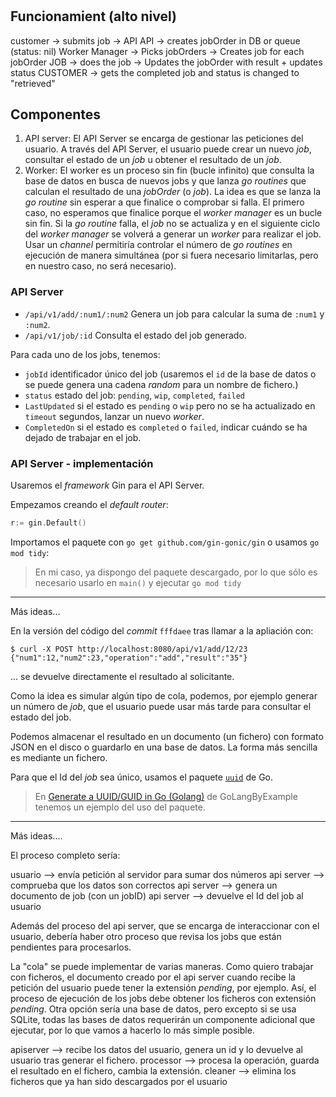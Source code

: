 #

## Funcionamient (alto nivel)

customer -> submits job -> API
API -> creates jobOrder in DB or queue (status: nil)
Worker Manager -> Picks jobOrders
  -> Creates job for each jobOrder
JOB -> does the job
  -> Updates the jobOrder with result + updates status
CUSTOMER -> gets the completed job and status is changed to "retrieved"

## Componentes

1. API server: El API Server se encarga de gestionar las peticiones del usuario. A través del API Server, el usuario puede crear un nuevo *job*, consultar el estado de un *job* u obtener el resultado de un *job*.
1. Worker: El worker es un proceso sin fin (bucle infinito) que consulta la base de datos en busca de nuevos jobs y que lanza *go routines* que calculan el resultado de una *jobOrder* (o *job*). La idea es que se lanza la *go routine* sin esperar a que finalice o comprobar si falla. El primero caso, no esperamos que finalice porque el *worker manager* es un bucle sin fin. Si la *go routine* falla, el *job* no se actualiza y en el siguiente ciclo del *worker manager* se volverá a generar un *worker* para realizar el job. Usar un *channel* permitiría controlar el número de *go routines* en ejecución de manera simultánea (por si fuera necesario limitarlas, pero en nuestro caso, no será necesario).

### API Server

- `/api/v1/add/:num1/:num2` Genera un job para calcular la suma de `:num1` y `:num2`.
- `/api/v1/job/:id` Consulta el estado del job generado.

Para cada uno de los jobs, tenemos:

- `jobId` identificador único del job (usaremos el `id` de la base de datos o se puede genera una cadena *random* para un nombre de fichero.)
- `status` estado del job: `pending`, `wip`, `completed`, `failed`
- `LastUpdated` si el estado es `pending` o `wip` pero no se ha actualizado en `timeout` segundos, lanzar un nuevo *worker*.
- `CompletedOn` si el estado es `completed` o `failed`, indicar cuándo se ha dejado de trabajar en el job.

### API Server - implementación

Usaremos el *framework* Gin para el API Server.

Empezamos creando el *default router*:

```go
r:= gin.Default()
```

Importamos el paquete con `go get github.com/gin-gonic/gin` o usamos `go mod tidy`:

> En mi caso, ya dispongo del paquete descargado, por lo que sólo es necesario usarlo en `main()` y ejecutar `go mod tidy`

---

Más ideas...

En la versión del código del *commit* `fffdaee` tras llamar a la apliación con:

```shell
$ curl -X POST http://localhost:8080/api/v1/add/12/23
{"num1":12,"num2":23,"operation":"add","result":"35"}
```

... se devuelve directamente el resultado al solicitante.

Como la idea es simular algún tipo de cola, podemos, por ejemplo generar un número de *job*, que el usuario puede usar más tarde para consultar el estado del job.

Podemos almacenar el resultado en un documento (un fichero) con formato JSON en el disco o guardarlo en una base de datos. La forma más sencilla es mediante un fichero.

Para que el Id del *job* sea único, usamos el paquete [`uuid`](https://pkg.go.dev/github.com/google/uuid) de Go.

> En [Generate a UUID/GUID in Go (Golang)](https://golangbyexample.com/generate-uuid-guid-golang/) de GoLangByExample tenemos un ejemplo del uso del paquete.

---

Más ideas....

El proceso completo sería:

usuario --> envía petición al servidor para sumar dos números
api server --> comprueba que los datos son correctos
api server --> genera un documento de job (con un jobID)
api server --> devuelve el Id del job al usuario

Además del proceso del api server, que se encarga de interaccionar con el usuario, debería haber otro proceso que revisa los jobs que están pendientes para procesarlos.

La "cola" se puede implementar de varias maneras. Como quiero trabajar con ficheros, el documento creado por el api server cuando recibe la petición del usuario puede tener la extensión *pending*, por ejemplo. Así, el proceso de ejecución de los jobs debe obtener los ficheros con extensión *pending*. Otra opción sería una base de datos, pero excepto si se usa SQLite, todas las bases de datos requerirán un componente adicional que ejecutar, por lo que vamos a hacerlo lo más simple posible.

apiserver --> recibe los datos del usuario, genera un id y lo devuelve al usuario tras generar el fichero.
processor --> procesa la operación, guarda el resultado en el fichero, cambia la extensión. 
cleaner --> elimina los ficheros que ya han sido descargados por el usuario